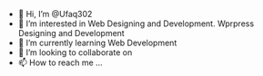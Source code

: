 - 👋 Hi, I’m @Ufaq302
- 👀 I’m interested in Web Designing and Development. Wprpress Designing and Development 
- 🌱 I’m currently learning Web Development
- 💞️ I’m looking to collaborate on 
- 📫 How to reach me ...

<!---
Ufaq302/Ufaq302 is a ✨ special ✨ repository because its `README.md` (this file) appears on your GitHub profile.
You can click the Preview link to take a look at your changes.
--->
